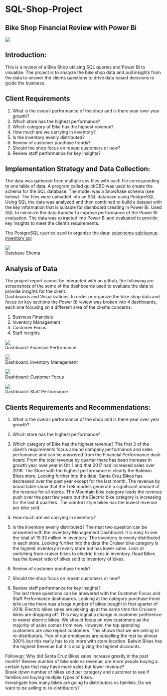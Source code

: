 # SQL-Shop-Project
## Bike Shop Financial Review with Power Bi
![](bikeshopimage.jpg)  
## Introduction:
This is a review of a Bike Shop utilizing SQL queries and Power Bi to visualize.  The project is to analyze the bike shop data and pull insights from the data to answer the clients questions to drive data based decisions to guide the business.  

## Client Requirements 
1.	 What is the overall performance of the shop and is there year over year growth? 
2.	Which store has the highest performance? 
3.	Which category of Bike has the highest revenue?
4.	How much are we carrying in inventory? 
5.	Is the inventory evenly distributed? 
6.	Review of customer purchase trends? 
7.	Should the shop focus on repeat customers or new?  
8.	Review staff performance for key insights?  


## Implementation Strategy and Data Collection: 
 The data was gathered from multiple csv files with each file corresponding to one table of data. A program called quickDBD was used to create the schema for the SQL database.  The model was a Snowflake schema (see below).   The files were uploaded into an SQL database using PostgreSQL.  Using SQL the data was analyzed and then combined to build a dataset with the key information that is suitable for dashboard creating in Power BI.  Used SQL to minimize the data transfer to improve performance of the Power BI evaluation.  The data was extracted into Power Bi and evaluated to provide key insights to meet the client’s requirements.   

The PostgreSQL queries used to organize the data:
[sqlschema](QuickDBD-export.sql) [sqlcleanup](SQLsearchOct112023.sql) [inventory sql](stocksearch.sql) 

![](sql_layout.jpg)  
Database Shema 


##  Analysis of Data
The project report cannot be interacted with on github, the following are screenshots of the some of the dashboards used to evaluate the data to provide insights for the client.   
Dashboards and Visualizations: 
In order or organize the bike shop data and focus on key sections the Power BI review was broken into 4 dashboards, each one focusing on a different area of the clients concerns: 
1.	 Business Financials 
2.	Inventory Management
3.	Customer Focus 
4.	Staff Insights



 ![](Financials.png)  
Dashboard:  Financial Performance

 ![](inventorymng.png)  
Dashboard:  Inventory Management

  ![](customerfocus.png)  
Dashboard:  Customer Focus

  ![](staffperf.png)  
Dashboard:  Staff Performance



##  Clients Requirements and Recommendations:   

1.	What is the overall performance of the shop and is there year over year growth? 
2.	Which store has the highest performance? 
3.	Which category of Bike has the highest revenue?
The first 3 of the client’s requirements focus around company performance and sales perfomance and can be answered from the Financial Performance dash board. From the total revenue by quarter there has been increase in growth year over year in Qtr 1 and that 2017 had increased sales over 2016.  The Store with the highest performance is clearly the Baldwin Bikes store.  Looking further into the data, Santa Cruz Bikes has decreased over the past year except for the last month.  The revenue by brand table show that the Trek models generate a significant amount of the revenue for all stores.  The Mountain bike category leads the revenue push over the past few years but the Electric bike category is increasing for the last 4 quarters.  The comfort style bikes has the lowest revenue per bike sold.  

4.	How much are we carrying in inventory? 
5.	Is the inventory evenly distributed? 
The next two question can be answered with the inventory Management Dashboard.   It is easy to see the total of 19.33 million in inventory.  The inventory is evenly distributed in each store.  Looking further into the data the Cruiser bike category is the highest inventory in every store but has lower sales.  Look at switching from cruiser bikes to electric bikes in inventory.    Road Bikes has the lowest ratio of bikes sold to inventory of bikes.   
6.	Review of customer purchase trends? 
7.	Should the shop focus on repeat customers or new?  
8.	Review staff performance for key insights?  
The last three questions can be answered with the Customer Focus and Staff Performance dashboards.  Looking at the category purchase trend tells us the there was a large number of bikes bought in first quarter of 2018.  Electric bikes sales are picking up at the same time the Cruisers bikes are dropping off.  This may signal a change in customer preference to newer electric bikes.  We should focus on new customers as the majority of sales comes from new.  However, the top spending customers are also repeat customers.   This shows that we are selling to re-distributors.  Two of our employees are outselling the rest by almost 300% but this really has to do more with store location.   Balwin Bikes has the highest Revenue but it is also giving the highest discounts. 

Followup: 
Why did Santa Cruz Bikes sales increase greatly in the past month? 
Review number of bike sold vs revenue, are more people buying a certain type that may have more sales but lower revenue?   
Break down number of bikes sold per category and customer to see if families are buying multiple types of bikes.  
Investigate how many bikes are going to distributors vs families.  Do we want to be selling to re-distributors?   





